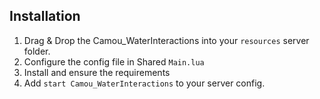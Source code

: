 
## Installation
1) Drag & Drop the Camou_WaterInteractions into your `resources` server folder.
2) Configure the config file in Shared `Main.lua`
3) Install and ensure the requirements
4) Add `start Camou_WaterInteractions` to your server config.